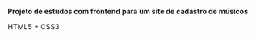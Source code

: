 <p><b>Projeto de estudos com frontend para um site de cadastro de músicos</b></p>
<p>HTML5 + CSS3</p>
